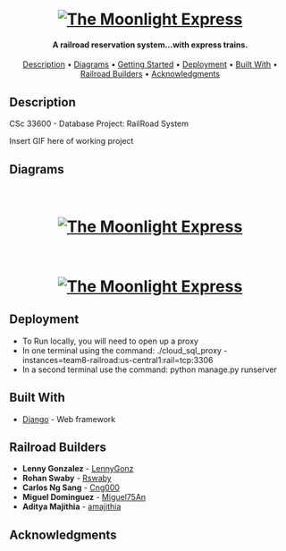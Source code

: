 <h1 align="center">
  <br>
  <a href="websitehere"><img src="https://raw.githubusercontent.com/Miguel75An/The-Moon-Light-Express/master/pic/MoonLightExpressPic.png" alt="The Moonlight Express"></a>
</h1>

<h4 align="center">A railroad reservation system...with express trains.</h4>

<p align="center">
  <a href="#description">Description</a> •
  <a href="#diagrams">Diagrams</a> •
  <a href="#getting-started">Getting Started</a> •
  <a href="#deployment">Deployment</a> •
  <a href="#built-with">Built With</a> •
  <a href="#railroad-builders">Railroad Builders</a> •
  <a href="#acknowledgments">Acknowledgments</a>
</p>

## Description
CSc 33600 - Database Project: RailRoad System

Insert GIF here of working project

## Diagrams
<h1 align="center">
  <br>
  <a href="https://team8-railroad.appspot.com/"><img src="https://raw.githubusercontent.com/Miguel75An/The-Moon-Light-Express/master/pic/ER%20Diagram%20Improved%20Team8.png" alt="The Moonlight Express"></a>
</h1>

<h1 align="center">
  <br>
  <a href="https://team8-railroad.appspot.com/"><img src="https://raw.githubusercontent.com/Miguel75An/The-Moon-Light-Express/master/pic/Flow%20Chart%20Team8.png" alt="The Moonlight Express"></a>
</h1>

## Deployment

* To  Run locally, you will need to open up a proxy 
* In one terminal using the command: ./cloud_sql_proxy -instances=team8-railroad:us-central1:rail=tcp:3306
* In a second terminal use the command: python manage.py runserver

## Built With

* [Django](https://www.djangoproject.com/) - Web framework 

## Railroad Builders

* **Lenny Gonzalez** - [LennyGonz](https://github.com/LennyGonz)
* **Rohan Swaby** - [Rswaby](https://github.com/Rswaby)
* **Carlos Ng Sang** - [Cng000](https://github.com/Cng000)
* **Miguel Dominguez** - [Miguel75An](https://github.com/Miguel75An)
* **Aditya Majithia** - [amajithia](https://github.com/amajithia)

## Acknowledgments















